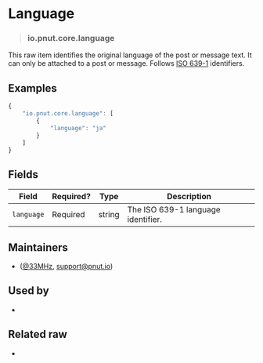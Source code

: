 <!-- give your raw a title -->
# Language

<!-- specify the "type" for your raw -->
> ### io.pnut.core.language

<!-- provide a description of what your raw represents -->

This raw item identifies the original language of the post or message text. It can only be attached to a post or message. Follows [ISO 639-1](https://en.wikipedia.org/wiki/ISO_639-1) identifiers.

<!-- provide at least one example of what your raw might look like in the wild -->
## Examples

~~~ js
{
    "io.pnut.core.language": [
        {
            "language": "ja"
        }
    ]
}
~~~

<!-- provide a complete description of the fields in the "value" object for your raw -->
## Fields

| Field | Required? | Type | Description |
| ----- | --------- | ---- | ----------- |
| `language` | Required  | string | The ISO 639-1 language identifier. |

<!-- provide a way to contact you -->
## Maintainers
* ([@33MHz](https://pnut.io/@33mhz), [support@pnut.io](mailto:support@pnut.io))

<!-- provide references to compatible apps / service -->
## Used by
* 

<!-- provide references to related raws -->
## Related raw
* 
